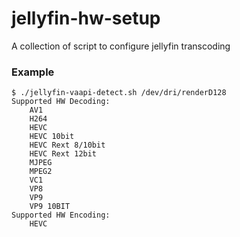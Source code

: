 # jellyfin-hw-setup
A collection of script to configure jellyfin transcoding 

### Example

```
$ ./jellyfin-vaapi-detect.sh /dev/dri/renderD128
Supported HW Decoding:
    AV1
    H264
    HEVC
    HEVC 10bit
    HEVC Rext 8/10bit
    HEVC Rext 12bit
    MJPEG
    MPEG2
    VC1
    VP8
    VP9
    VP9 10BIT
Supported HW Encoding:
    HEVC
```
